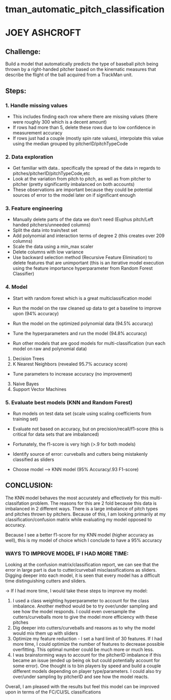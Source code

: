 # tman_automatic_pitch_classification
# JOEY ASHCROFT

## Challenge:
Build a model that automatically predicts the type of baseball pitch being thrown by a right-handed pitcher based on the kinematic measures that describe the flight of the ball acquired from a TrackMan unit. 

## Steps:
### 1. Handle missing values
- This includes finding each row where there are missing values (there were roughly 300 which is a decent amount)
- If rows had more than 5, delete these rows due to low confidence in measurement accuracy
- If rows just had a couple (mostly spin rate values), interpolate this value using the median grouped by pitcherID/pitchTypeCode


### 2. Data exploration
- Get familiar with data.. specifically the spread of the data in regards to pitches/pitcherID/pitchTypeCode,etc
- Look at the variation from pitch to pitch, as well as from pitcher to pitcher (pretty significantly imbalanced on both accounts)
- These observations are important because they could be potential sources of error to the model later on if significant enough


### 3. Feature engineering
- Manually delete parts of the data we don't need (Euphus pitch/Left handed pitchers/unneeded columns)
- Split the data into train/test set
- Add polynomial and interaction terms of degree 2 (this creates over 209 columns)
- Scale the data using a min_max scaler
- Delete columns with low variance
- Use backward selection method (Recursive Feature Elimination) to delete features that are unimportant (this is an iterative model      execution using the feature importance hyperparameter from Random Forest Classifier)


### 4. Model
- Start with random forest which is a great multiclassification model
- Run the model on the raw cleaned up data to get a baseline to improve upon (94% accuracy)
- Run the model on the optimized polynomial data (94.5% accuracy)
- Tune the hyperparameters and run the model (94.8% accuracy)

- Run other models that are good models for multi-classification (run each model on raw and polynomial data)
1. Decision Trees
2. K Nearest Neighbors (revealed 95.7% accuracy score)
- Tune parameters to increase accuracy (no improvement)
3. Naive Bayes
4. Support Vector Machines


### 5. Evaluate best models (KNN and Random Forest)
- Run models on test data set (scale using scaling coefficients from training set)
- Evaluate not based on accuracy, but on precision/recall/f1-score (this is critical for data sets that are imbalanced)
- Fortunately, the f1-score is very high (>.9 for both models)
- Identify source of error: curveballs and cutters being mistakenly classified as sliders

- Choose model --> KNN model (95% Accuracy/.93 F1-score)




## CONCLUSION:
The KNN model behaves the most accurately and effectively for this multi-classifation problem. The reasons for this are 2 fold because this data is imbalanced in 2 different ways. There is a large imbalance of pitch types and pitches thrown by pitchers. Because of this, I am looking primarily at my classification/confusion matrix while evaluating my model opposed to accuracy.

Because I see a better f1-score for my KNN model (higher accuracy as well), this is my model of choice which I conclude to have a 95% accuracy


### WAYS TO IMPROVE MODEL IF I HAD MORE TIME:
Looking at the confusion matrix/classification report, we can see that the error in large part is due to cutter/curveball misclassifications as sliders. Digging deeper into each model, it is seen that every model has a difficult time distinguishing cutters and sliders.

-> If I had more time, I would take these steps to improve my model:

1. I used a class weighting hyperparameter to account for the class imbalance. Another method would be to try over/under sampling and see how the model responds. I could even oversample the cutters/curveballs more to give the model more efficiency with these pitches
2. Dig deeper into cutters/curveballs and reasons as to why the model would mix them up with sliders
3. Optimize my feature reduction - I set a hard limit of 30 features. If I had more time, I could optimize the number of features to decrease possible overfitting. This optimal number could be much more or much less.
4. I was brainstorming ways to account for the pitcherID imbalance if this became an issue (ended up being ok but could potentially account for some error). One thought is to bin players by speed and build a couple different models depending on player type/parameters. I could also try over/under sampling by pitcherID and see how the model reacts.

Overall, I am pleased with the results but feel this model can be improved upon in terms of the FC/CU/SL classifications






